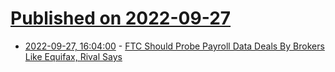 # [Published on 2022-09-27](index.md)

* [2022-09-27, 16:04:00](https://news.slashdot.org/story/22/09/27/164217/ftc-should-probe-payroll-data-deals-by-brokers-like-equifax-rival-says?utm_source=rss1.0mainlinkanon&utm_medium=feed) - [FTC Should Probe Payroll Data Deals By Brokers Like Equifax, Rival Says](https://news.slashdot.org/story/22/09/27/164217/ftc-should-probe-payroll-data-deals-by-brokers-like-equifax-rival-says?utm_source=rss1.0mainlinkanon&utm_medium=feed)
